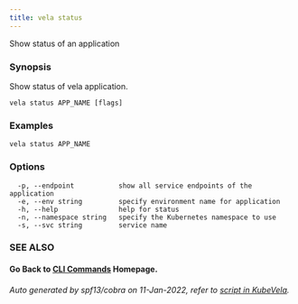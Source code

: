 ```yaml
---
title: vela status
---
```


Show status of an application

### Synopsis

Show status of vela application.

```
vela status APP_NAME [flags]
```

### Examples

```
vela status APP_NAME
```

### Options

```
  -p, --endpoint           show all service endpoints of the application
  -e, --env string         specify environment name for application
  -h, --help               help for status
  -n, --namespace string   specify the Kubernetes namespace to use
  -s, --svc string         service name
```

### SEE ALSO



#### Go Back to [CLI Commands](vela) Homepage.


###### Auto generated by spf13/cobra on 11-Jan-2022, refer to [script in KubeVela](https://github.com/oam-dev/kubevela/tree/master/hack/docgen).
